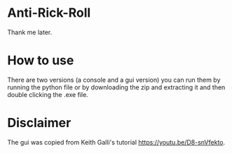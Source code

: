 # Anti-Rick-Roll
Thank me later.
# How to use
There are two versions (a console and a gui version) you can run them by running the python file or by downloading the zip and extracting it and then double clicking the .exe file.
# Disclaimer
The gui was copied from Keith Galli's tutorial https://youtu.be/D8-snVfekto.
